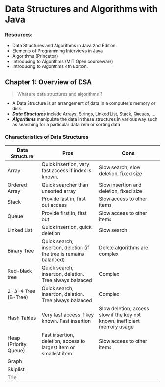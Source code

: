 # Data Structures and Algorithms with Java

### Resources:

- Data Structures and Algorithms in Java 2nd Edition.
- Elements of Programming Interviews in Java
- Algorithms (Princeton)
- Introducing to Algorithms (MIT Open courseware)
- Introducing to Algorithms 4th Edition.

## Chapter 1: Overview of DSA

> What are data structures and algorithms ?

- A Data Structure is an arrangement of data in a computer's memory or disk.
- **_Data Structures_** include Arrays, Strings, Linked List, Stack, Queues, ...
- **_Algorithms_** manipulate the data in these structures in various way such as searching for a particular data item
  or sorting data

### Characteristics of Data Structures

| **Data Structure**    | **Pros**                                                            | **Cons**                                                                  |
|-----------------------|---------------------------------------------------------------------|---------------------------------------------------------------------------|
| Array                 | Quick insertion, very fast access if index is known.                | Slow search, slow deletion, fixed size                                    |
| Ordered Array         | Quick searcher than unsorted array                                  | Slow insertion and deletion, fixed size                                   |
| Stack                 | Provide last in, first out access                                   | Slow access to other items                                                |
| Queue                 | Provide first in, first out                                         | Slow access to other items                                                |
| Linked List           | Quick insertion, quick deletion                                     | Slow search                                                               |
| Binary Tree           | Quick search, insertion, deletion (if the tree is remains balanced) | Delete algorithms are complex                                             |
| Red-black tree        | Quick search, insertion, deletion. Tree always balanced             | Complex                                                                   |
| 2-3-4 Tree (B-Tree)   | Quick search, insertion, deletion. Tree always balanced             | Complex                                                                   |
| Hash Tables           | Very fast access if key known. Fast insertion                       | Slow deletion, access slow if the key not known, inefficient memory usage |
| Heap (Priority Queue) | Fast insertion, deletion, access to largest item or smallest item   | Slow access to other items                                                |
| Graph                 |                                                                     |                                                                           |
| Skiplist              |                                                                     |                                                                           |
| Trie                  |                                                                     |                                                                           |




